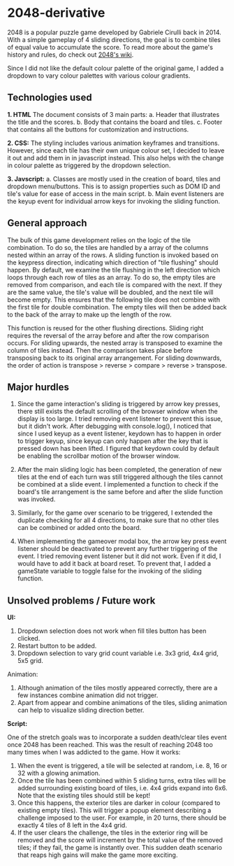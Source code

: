 # 2048-derivative

2048 is a popular puzzle game developed by Gabriele Cirulli back in 2014. With a simple gameplay of 4 sliding directions, the goal is to combine tiles of equal value to accumulate the score. To read more about the game's history and rules, do check out [2048's wiki](<https://en.wikipedia.org/wiki/2048_(video_game)#:~:text=2048%20is%20a%20single%2Dplayer,Cirulli%20and%20published%20on%20GitHub.>).

Since I did not like the default colour palette of the original game, I added a dropdown to vary colour palettes with various colour gradients.

## Technologies used

**1. HTML**
The document consists of 3 main parts:
a. Header that illustrates the title and the scores.
b. Body that contains the board and tiles.
c. Footer that contains all the buttons for customization and instructions.

**2. CSS:**
The styling includes various animation keyframes and transitions. However, since each tile has their own unique colour set, I decided to leave it out and add them in in javascript instead. This also helps with the change in colour palette as triggered by the dropdown selection.

**3. Javscript:**
a. Classes are mostly used in the creation of board, tiles and dropdown menu/buttons. This is to assign properties such as DOM ID and tile's value for ease of access in the main script.
b. Main event listeners are the keyup event for individual arrow keys for invoking the sliding function.

## General approach

The bulk of this game development relies on the logic of the tile combination. To do so, the tiles are handled by a array of the columns nested within an array of the rows. A sliding function is invoked based on the keypress direction, indicating which direction of "tile flushing" should happen. By default, we examine the tile flushing in the left direction which loops through each row of tiles as an array. To do so, the empty tiles are removed from comparison, and each tile is compared with the next. If they are the same value, the tile's value will be doubled, and the next tile will become empty. This ensures that the following tile does not combine with the first tile for double combination. The empty tiles will then be added back to the back of the array to make up the length of the row.

This function is reused for the other flushing directions. Sliding right requires the reversal of the array before and after the row comparison occurs. For sliding upwards, the nested array is transposed to examine the column of tiles instead. Then the comparison takes place before transposing back to its original array arrangement. For sliding downwards, the order of action is transpose > reverse > compare > reverse > transpose.

## Major hurdles

1. Since the game interaction's sliding is triggered by arrow key presses, there still exists the default scrolling of the browser window when the display is too large. I tried removing event listener to prevent this issue, but it didn't work. After debugging with console.log(), I noticed that since I used keyup as a event listener, keydown has to happen in order to trigger keyup, since keyup can only happen after the key that is pressed down has been lifted. I figured that keydown could by default be enabling the scrollbar motion of the browser window.

2. After the main sliding logic has been completed, the generation of new tiles at the end of each turn was still triggered although the tiles cannot be combined at a slide event. I implemented a function to check if the board's tile arrangement is the same before and after the slide function was invoked.

3. Similarly, for the game over scenario to be triggered, I extended the duplicate checking for all 4 directions, to make sure that no other tiles can be combined or added onto the board.

4. When implementing the gameover modal box, the arrow key press event listener should be deactivated to prevent any further triggering of the event. I tried removing event listener but it did not work. Even if it did, I would have to add it back at board reset. To prevent that, I added a gameState variable to toggle false for the invoking of the sliding function.

## Unsolved problems / Future work

**UI:**

1. Dropdown selection does not work when fill tiles button has been clicked.
2. Restart button to be added.
3. Dropdown selection to vary grid count variable i.e. 3x3 grid, 4x4 grid, 5x5 grid.

Animation:

1. Although animation of the tiles mostly appeared correctly, there are a few instances combine animation did not trigger.
2. Apart from appear and combine animations of the tiles, sliding animation can help to visualize sliding direction better.

**Script:**

One of the stretch goals was to incorporate a sudden death/clear tiles event once 2048 has been reached. This was the result of reaching 2048 too many times when I was addicted to the game.
How it works:

1. When the event is triggered, a tile will be selected at random, i.e. 8, 16 or 32 with a glowing animation.
2. Once the tile has been combined within 5 sliding turns, extra tiles will be added surrounding existing board of tiles, i.e. 4x4 grids expand into 6x6. Note that the existing tiles should still be kept!
3. Once this happens, the exterior tiles are darker in colour (compared to existing empty tiles). This will trigger a popup element describing a challenge imposed to the user. For example, in 20 turns, there should be exactly 4 tiles of 8 left in the 4x4 grid.
4. If the user clears the challenge, the tiles in the exterior ring will be removed and the score will increment by the total value of the removed tiles; if they fail, the game is instantly over. This sudden death scenario that reaps high gains will make the game more exciting.
